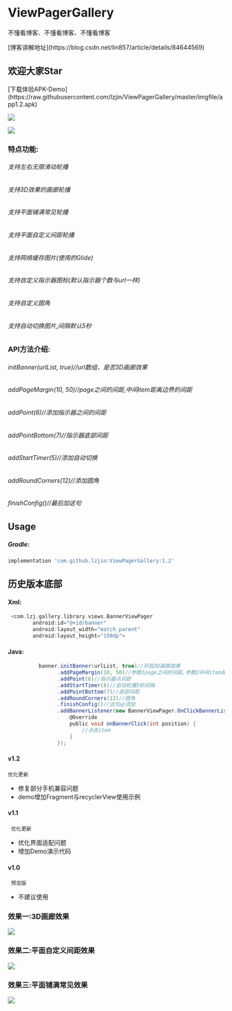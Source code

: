 # ViewPagerGallery
不懂看博客、不懂看博客、不懂看博客
<p>[博客讲解地址](https://blog.csdn.net/lin857/article/details/84644569)
<h2>欢迎大家Star</h2>
<p>[下载体验APK-Demo](https://raw.githubusercontent.com/lzjin/ViewPagerGallery/master/imgfile/app1.2.apk)
<p><img   src="https://raw.githubusercontent.com/lzjin/ViewPagerGallery/master/imgfile/gif1.gif">
<p><img   src="https://raw.githubusercontent.com/lzjin/ViewPagerGallery/master/imgfile/gif2.gif">
<h3>特点功能:</h3>
<h6>支持左右无限滑动轮播</h6>
<h6>支持3D效果的画廊轮播</h6>
<h6>支持平面铺满常见轮播</h6>
<h6>支持平面自定义间距轮播</h6>
<h6>支持网络缓存图片(使用的Glide)</h6>
<h6>支持自定义指示器图标(默认指示器个数与url一样)</h6>
<h6>支持自定义圆角</h6>
<h6>支持自动切换图片,间隔默认5秒</h6>
<h3>API方法介绍:</h3>
<h6>initBanner(urlList, true)//url数组，是否3D画廊效果</h6>
<h6>addPageMargin(10, 50)//page之间的间距,中间item距离边界的间距</h6>
<h6>addPoint(6)//添加指示器之间的间距</h6>
<h6>addPointBottom(7)//指示器底部间距</h6>
<h6>addStartTimer(5)//添加自动切换</h6>
<h6>addRoundCorners(12)//添加圆角</h6>
<h6>finishConfig()//最后加这句</h6>

Usage
--
##### Gradle:
```groovy
implementation 'com.github.lzjin:ViewPagerGallery:1.2'  
```
## 历史版本底部

#### Xml:
```groovy
 <com.lzj.gallery.library.views.BannerViewPager
        android:id="@+id/banner"
        android:layout_width="match_parent"
        android:layout_height="150dp">
```
#### Java:
```groovy
          banner.initBanner(urlList, true)//开启3D画廊效果
                .addPageMargin(10, 50)//参数1page之间的间距,参数2中间item距离边界的间距
                .addPoint(6)//指示器点间距
                .addStartTimer(8)//自动轮播5秒间隔
                .addPointBottom(7)//底部间距
                .addRoundCorners(12)//圆角
                .finishConfig()//这句必须加
                .addBannerListener(new BannerViewPager.OnClickBannerListener() {
                    @Override
                    public void onBannerClick(int position) {
                        //点击item
                    }
                });
```
#### v1.2
    优化更新
 * 修复部分手机兼容问题
 * demo增加Fragment与recyclerView使用示例
 #### v1.1
     优化更新
  * 优化界面适配问题
  * 增加Demo演示代码
  #### v1.0
     预览版
  * 不建议使用
  
  <h3>效果一:3D画廊效果</h3>
  <p><img   src="https://raw.githubusercontent.com/lzjin/ViewPagerGallery/master/imgfile/ic_banner1.png">
  <h3>效果二:平面自定义间距效果</h3>
  <p><img   src="https://raw.githubusercontent.com/lzjin/ViewPagerGallery/master/imgfile/ic_banner2.png">
  <h3>效果三:平面铺满常见效果</h3>
  <p><img    src="https://raw.githubusercontent.com/lzjin/ViewPagerGallery/master/imgfile/ic_banner3.png">
